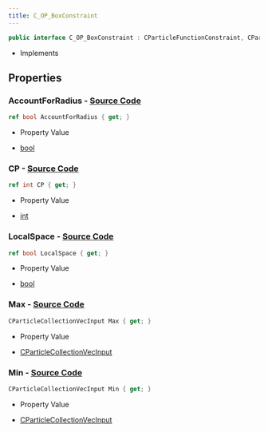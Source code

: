 ```yaml
---
title: C_OP_BoxConstraint
---
```


```csharp
public interface C_OP_BoxConstraint : CParticleFunctionConstraint, CParticleFunction, ISchemaClass<CParticleFunction>, ISchemaClass<CParticleFunctionConstraint>, ISchemaClass<C_OP_BoxConstraint>, ISchemaField, ISchemaClass, INativeHandle
```

- Implements

## Properties

### **AccountForRadius** - [Source Code](https://github.com/swiftly-solution/swiftlys2/blob/main/managed/src/SwiftlyS2.Generated/Schemas/Interfaces/C_OP_BoxConstraint.cs#L24)

```csharp
ref bool AccountForRadius { get; }
```

- Property Value

- [bool](https://learn.microsoft.com/dotnet/api/system.boolean)

### **CP** - [Source Code](https://github.com/swiftly-solution/swiftlys2/blob/main/managed/src/SwiftlyS2.Generated/Schemas/Interfaces/C_OP_BoxConstraint.cs#L20)

```csharp
ref int CP { get; }
```

- Property Value

- [int](https://learn.microsoft.com/dotnet/api/system.int32)

### **LocalSpace** - [Source Code](https://github.com/swiftly-solution/swiftlys2/blob/main/managed/src/SwiftlyS2.Generated/Schemas/Interfaces/C_OP_BoxConstraint.cs#L22)

```csharp
ref bool LocalSpace { get; }
```

- Property Value

- [bool](https://learn.microsoft.com/dotnet/api/system.boolean)

### **Max** - [Source Code](https://github.com/swiftly-solution/swiftlys2/blob/main/managed/src/SwiftlyS2.Generated/Schemas/Interfaces/C_OP_BoxConstraint.cs#L18)

```csharp
CParticleCollectionVecInput Max { get; }
```

- Property Value

- [CParticleCollectionVecInput](/docs/api/shared/schemadefinitions/cparticlecollectionvecinput)

### **Min** - [Source Code](https://github.com/swiftly-solution/swiftlys2/blob/main/managed/src/SwiftlyS2.Generated/Schemas/Interfaces/C_OP_BoxConstraint.cs#L16)

```csharp
CParticleCollectionVecInput Min { get; }
```

- Property Value

- [CParticleCollectionVecInput](/docs/api/shared/schemadefinitions/cparticlecollectionvecinput)


